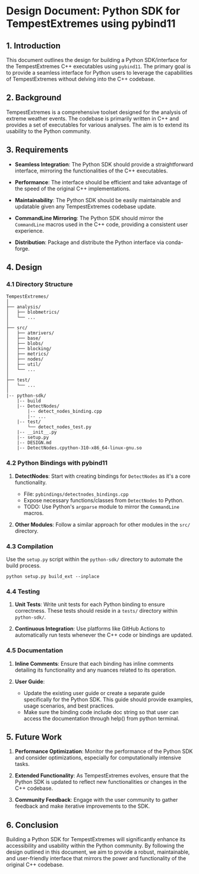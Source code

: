# Design Document: Python SDK for TempestExtremes using pybind11

## 1. Introduction

This document outlines the design for building a Python SDK/interface for the TempestExtremes C++ executables using `pybind11`. The primary goal is to provide a seamless interface for Python users to leverage the capabilities of TempestExtremes without delving into the C++ codebase.

## 2. Background

TempestExtremes is a comprehensive toolset designed for the analysis of extreme weather events. The codebase is primarily written in C++ and provides a set of executables for various analyses. The aim is to extend its usability to the Python community.

## 3. Requirements

- **Seamless Integration**: The Python SDK should provide a straightforward interface, mirroring the functionalities of the C++ executables.

- **Performance**: The interface should be efficient and take advantage of the speed of the original C++ implementations.
  
- **Maintainability**: The Python SDK should be easily maintainable and updatable given any TempestExtremes codebase update.
  
- **CommandLine Mirroring**: The Python SDK should mirror the `CommandLine` macros used in the C++ code, providing a consistent user experience.

- **Distribution**: Package and distribute the Python interface via conda-forge.

## 4. Design

### 4.1 Directory Structure

```
TempestExtremes/
│
├── analysis/
│   ├── blobmetrics/
│   └── ...
│
├── src/
│   ├── atmrivers/
│   ├── base/
│   ├── blobs/
│   ├── blocking/
│   ├── metrics/
│   ├── nodes/
│   ├── util/
│   └── ...
│
├── test/
│   └── ...
│
|-- python-sdk/
    |-- build
    |-- DetectNodes/
        |-- detect_nodes_binding.cpp
        |-- ...
    |-- test/
        └── detect_nodes_test.py
    |-- __init__.py
    |-- setup.py
    |-- DESIGN.md
    |-- DetectNodes.cpython-310-x86_64-linux-gnu.so
```

### 4.2 Python Bindings with pybind11

1. **DetectNodes**: Start with creating bindings for `DetectNodes` as it's a core functionality.
   
   - File: `pybindings/detectnodes_bindings.cpp`
   - Expose necessary functions/classes from `DetectNodes` to Python.
   - TODO: Use Python's `argparse` module to mirror the `CommandLine` macros. 

2. **Other Modules**: Follow a similar approach for other modules in the `src/` directory.

### 4.3 Compilation

Use the `setup.py` script within the `python-sdk/` directory to automate the build process. 

`python setup.py build_ext --inplace`

### 4.4 Testing

1. **Unit Tests**: Write unit tests for each Python binding to ensure correctness. These tests should reside in a `tests/` directory within `python-sdk/`.

2. **Continuous Integration**: Use platforms like GitHub Actions to automatically run tests whenever the C++ code or bindings are updated.

### 4.5 Documentation

1. **Inline Comments**: Ensure that each binding has inline comments detailing its functionality and any nuances related to its operation.

2. **User Guide**: 
    - Update the existing user guide or create a separate guide specifically for the Python SDK. This guide should provide examples, usage scenarios, and best practices.
    - Make sure the binding code include doc string so that user can access the documentation through help() from python terminal. 


## 5. Future Work

1. **Performance Optimization**: Monitor the performance of the Python SDK and consider optimizations, especially for computationally intensive tasks.

2. **Extended Functionality**: As TempestExtremes evolves, ensure that the Python SDK is updated to reflect new functionalities or changes in the C++ codebase.

3. **Community Feedback**: Engage with the user community to gather feedback and make iterative improvements to the SDK.

## 6. Conclusion

Building a Python SDK for TempestExtremes will significantly enhance its accessibility and usability within the Python community. By following the design outlined in this document, we aim to provide a robust, maintainable, and user-friendly interface that mirrors the power and functionality of the original C++ codebase.